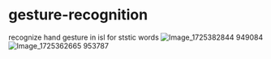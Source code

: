 # gesture-recognition
recognize hand gesture in isl for ststic words
![Image_1725382844 949084](https://github.com/user-attachments/assets/48359fc6-42df-445c-be71-cdfcfe971ffc)
![Image_1725362665 953787](https://github.com/user-attachments/assets/7d67efe9-a23d-463d-983b-8e818e02fb41)
